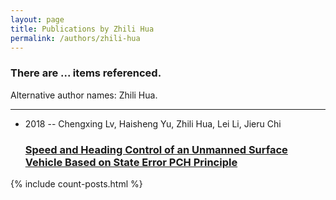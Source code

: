 ```yaml
---
layout: page
title: Publications by Zhili Hua
permalink: /authors/zhili-hua
---
```


<h3 id="number-posts">There are ... items referenced.</h3>
<p id='info-authors'>Alternative author names: Zhili Hua.</p>
<hr />
<ul class="post-list">
<li><span class='post-meta'>2018 -- Chengxing Lv, Haisheng Yu, Zhili Hua, Lei Li, Jieru Chi</span><h3><a class='post-link' href="{{ site.baseurl }}/speed-and-heading-control-of-an-unmanned-surface-vehicle-based-on-state-error-pch-principle">Speed and Heading Control of an Unmanned Surface Vehicle Based on State Error PCH Principle</a></h3></li>

</ul>
{% include count-posts.html %}
